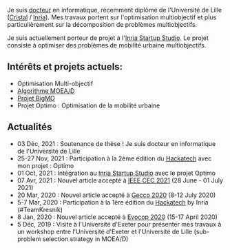Je suis [docteur](/fr/thesis) en informatique, récemment diplômé de l'Université de Lille ([Cristal](https://www.cristal.univ-lille.fr/?rubrique27&eid=47) / [Inria](https://www.inria.fr/equipes/bonus)). Mes travaux portent sur l'optimisation multiobjectif et plus particulièrement sur la décomposition de problèmes multiobjectifs.

Je suis actuellement porteur de projet à l'[Inria Startup Studio](https://www.inria.fr/en/inria-startup-studio). Le projet consiste à optimiser des problèmes de mobilité urbaine multiobjectifs.


## Intérêts et projets actuels:

- Optimisation Multi-objectif
- [Algorithme MOEA/D](https://sites.google.com/view/moead/home)
- [Projet BigMO](https://sites.google.com/view/bigmo/home)
- Projet Optimo : Optimisation de la mobilité urbaine

## Actualités

- 03 Déc, 2021 : Soutenance de thèse ! Je suis docteur en informatique de l'Université de Lille
- 25-27 Nov, 2021 : Participation à la 2ème édition du [Hackatech](https://hackatechlille.inria.fr/) avec mon projet : Optimo
- 01 Oct, 2021 : Intégration au [Inria Startup Studio](https://www.inria.fr/en/inria-startup-studio) avec le projet Optimo
- 07 Avr, 2021 : Nouvel article accepté à [IEEE CEC 2021](https://cec2021.mini.pw.edu.pl/) (28 June - 01 July 2021)
- 20 Mar, 2020 : Nouvel article accepté à [Gecco 2020](https://gecco-2020.sigevo.org/index.html/HomePage) (8-12 July 2020)
- 5-7 Mar, 2020 : Participation à la 1ère édition du [Hackatech](https://hackatechlille.inria.fr/) by Inria (#TeamKresnik)
- 8 Jan, 2020 : Nouvel article accepté à [Evocop 2020](http://www.evostar.org/2020/) (15-17 April 2020)
- 5 Déc, 2019 : Visite à l'Université d'Exeter pour présenter mes travaux à un workshop entre l'Université d'Exeter et l'Université de Lille (sub-problem selection strategy in MOEA/D)
